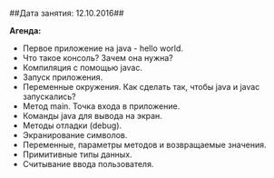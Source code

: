 ##Дата занятия: 12.10.2016##

**Агенда:**
* Первое приложение на java - hello world.
* Что такое консоль? Зачем она нужна?
* Компиляция с помощью javac.
* Запуск приложения.
* Переменные окружения. Как сделать так, чтобы java и javac запускались?
* Метод main. Точка входа в приложение.
* Команды java для вывода на экран.
* Методы отладки (debug).
* Экранирование символов.
* Переменные, параметры методов и возвращаемые значения.
* Примитивные типы данных.
* Считывание ввода пользователя.
